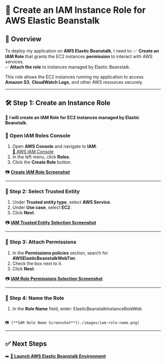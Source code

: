 # **🚀 Create an IAM Instance Role for AWS Elastic Beanstalk**

## **📌 Overview**
To deploy my application on **AWS Elastic Beanstalk**, I need to:
✅ **Create an IAM Role** that grants the EC2 instances **permission** to interact with AWS services.  
✅ **Attach the role** to instances managed by Elastic Beanstalk.

This role allows the EC2 instances running my application to access **Amazon S3**, **CloudWatch Logs**, and other AWS resources securely.

---

## **🛠️ Step 1: Create an Instance Role**
📌 **I will create an IAM Role for EC2 instances managed by Elastic Beanstalk.**

### **🔹 Open IAM Roles Console**
1. Open **AWS Console** and navigate to **IAM**:  
   [🔗 AWS IAM Console](https://console.aws.amazon.com/iam/)
2. In the left menu, click **Roles**.
3. Click the **Create Role** button.

📷 [**Create IAM Role Screenshot**](./images/create-iam-role.png)

---

### **🔹 Step 2: Select Trusted Entity**
1. Under **Trusted entity type**, select **AWS Service**.
2. Under **Use case**, select **EC2**.
3. Click **Next**.

📷 [**IAM Trusted Entity Selection Screenshot**](./images/iam-trusted-entity.png)

---

### **🔹 Step 3: Attach Permissions**
1. In the **Permissions policies** section, search for **AWSElasticBeanstalkWebTier**.
2. Check the box next to it.
3. Click **Next**.

📷 [**IAM Role Permissions Selection Screenshot**](./images/iam-role-permissions.png)

---

### **🔹 Step 4: Name the Role**
1. In the **Role Name** field, enter:
ElasticBeanstalkInstanceRoleWeb
```2. Click **Create Role** at the bottom of the page.

📷 [**IAM Role Name Screenshot**](./images/iam-role-name.png)
```

---

## **✅ Next Steps**
➡️ **[🚀 Launch AWS Elastic Beanstalk Environment](../docs/replatform-eb-launch.md)** 

